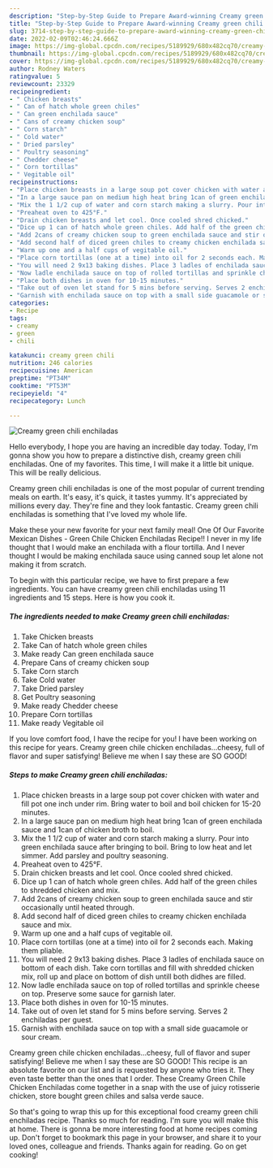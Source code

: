 ```yaml
---
description: "Step-by-Step Guide to Prepare Award-winning Creamy green chili enchiladas"
title: "Step-by-Step Guide to Prepare Award-winning Creamy green chili enchiladas"
slug: 3714-step-by-step-guide-to-prepare-award-winning-creamy-green-chili-enchiladas
date: 2022-02-09T02:46:24.666Z
image: https://img-global.cpcdn.com/recipes/5189929/680x482cq70/creamy-green-chili-enchiladas-recipe-main-photo.jpg
thumbnail: https://img-global.cpcdn.com/recipes/5189929/680x482cq70/creamy-green-chili-enchiladas-recipe-main-photo.jpg
cover: https://img-global.cpcdn.com/recipes/5189929/680x482cq70/creamy-green-chili-enchiladas-recipe-main-photo.jpg
author: Rodney Waters
ratingvalue: 5
reviewcount: 23329
recipeingredient:
- " Chicken breasts"
- " Can of hatch whole green chiles"
- " Can green enchilada sauce"
- " Cans of creamy chicken soup"
- " Corn starch"
- " Cold water"
- " Dried parsley"
- " Poultry seasoning"
- " Chedder cheese"
- " Corn tortillas"
- " Vegitable oil"
recipeinstructions:
- "Place chicken breasts in a large soup pot cover chicken with water and fill pot one inch under rim. Bring water to boil and boil chicken for 15-20 minutes."
- "In a large sauce pan on medium high heat bring 1can of green enchilada sauce and 1can of chicken broth to boil."
- "Mix the 1 1/2 cup of water and corn starch making a slurry. Pour into green enchilada sauce after bringing to boil. Bring to low heat and let simmer. Add parsley and poultry seasoning."
- "Preaheat oven to 425°F."
- "Drain chicken breasts and let cool. Once cooled shred chicked."
- "Dice up 1 can of hatch whole green chiles. Add half of the green chiles to shredded chicken and mix."
- "Add 2cans of creamy chicken soup to green enchilada sauce and stir occasionally until heated through."
- "Add second half of diced green chiles to creamy chicken enchilada sauce and mix."
- "Warm up one and a half cups of vegitable oil."
- "Place corn tortillas (one at a time) into oil for 2 seconds each. Making them pliable."
- "You will need 2 9x13 baking dishes. Place 3 ladles of enchilada sauce on bottom of each dish. Take corn tortillas and fill with shredded chicken mix, roll up and place on bottom of dish untill both didhes are filled."
- "Now ladle enchilada sauce on top of rolled tortillas and sprinkle cheese on top. Preserve some sauce for garnish later."
- "Place both dishes in oven for 10-15 minutes."
- "Take out of oven let stand for 5 mins before serving. Serves 2 enchiladas per guest."
- "Garnish with enchilada sauce on top with a small side guacamole or sour cream."
categories:
- Recipe
tags:
- creamy
- green
- chili

katakunci: creamy green chili 
nutrition: 246 calories
recipecuisine: American
preptime: "PT34M"
cooktime: "PT53M"
recipeyield: "4"
recipecategory: Lunch

---
```



![Creamy green chili enchiladas](https://img-global.cpcdn.com/recipes/5189929/680x482cq70/creamy-green-chili-enchiladas-recipe-main-photo.jpg)

Hello everybody, I hope you are having an incredible day today. Today, I'm gonna show you how to prepare a distinctive dish, creamy green chili enchiladas. One of my favorites. This time, I will make it a little bit unique. This will be really delicious.

Creamy green chili enchiladas is one of the most popular of current trending meals on earth. It's easy, it's quick, it tastes yummy. It's appreciated by millions every day. They're fine and they look fantastic. Creamy green chili enchiladas is something that I've loved my whole life.

Make these your new favorite for your next family meal! One Of Our Favorite Mexican Dishes - Green Chile Chicken Enchiladas Recipe!! I never in my life thought that I would make an enchilada with a flour tortilla. And I never thought I would be making enchilada sauce using canned soup let alone not making it from scratch.


To begin with this particular recipe, we have to first prepare a few ingredients. You can have creamy green chili enchiladas using 11 ingredients and 15 steps. Here is how you cook it.

<!--inarticleads1-->

##### The ingredients needed to make Creamy green chili enchiladas:

1. Take  Chicken breasts
1. Take  Can of hatch whole green chiles
1. Make ready  Can green enchilada sauce
1. Prepare  Cans of creamy chicken soup
1. Take  Corn starch
1. Take  Cold water
1. Take  Dried parsley
1. Get  Poultry seasoning
1. Make ready  Chedder cheese
1. Prepare  Corn tortillas
1. Make ready  Vegitable oil


If you love comfort food, I have the recipe for you! I have been working on this recipe for years. Creamy green chile chicken enchiladas…cheesy, full of flavor and super satisfying! Believe me when I say these are SO GOOD! 

<!--inarticleads2-->

##### Steps to make Creamy green chili enchiladas:

1. Place chicken breasts in a large soup pot cover chicken with water and fill pot one inch under rim. Bring water to boil and boil chicken for 15-20 minutes.
1. In a large sauce pan on medium high heat bring 1can of green enchilada sauce and 1can of chicken broth to boil.
1. Mix the 1 1/2 cup of water and corn starch making a slurry. Pour into green enchilada sauce after bringing to boil. Bring to low heat and let simmer. Add parsley and poultry seasoning.
1. Preaheat oven to 425°F.
1. Drain chicken breasts and let cool. Once cooled shred chicked.
1. Dice up 1 can of hatch whole green chiles. Add half of the green chiles to shredded chicken and mix.
1. Add 2cans of creamy chicken soup to green enchilada sauce and stir occasionally until heated through.
1. Add second half of diced green chiles to creamy chicken enchilada sauce and mix.
1. Warm up one and a half cups of vegitable oil.
1. Place corn tortillas (one at a time) into oil for 2 seconds each. Making them pliable.
1. You will need 2 9x13 baking dishes. Place 3 ladles of enchilada sauce on bottom of each dish. Take corn tortillas and fill with shredded chicken mix, roll up and place on bottom of dish untill both didhes are filled.
1. Now ladle enchilada sauce on top of rolled tortillas and sprinkle cheese on top. Preserve some sauce for garnish later.
1. Place both dishes in oven for 10-15 minutes.
1. Take out of oven let stand for 5 mins before serving. Serves 2 enchiladas per guest.
1. Garnish with enchilada sauce on top with a small side guacamole or sour cream.


Creamy green chile chicken enchiladas…cheesy, full of flavor and super satisfying! Believe me when I say these are SO GOOD! This recipe is an absolute favorite on our list and is requested by anyone who tries it. They even taste better than the ones that I order. These Creamy Green Chile Chicken Enchiladas come together in a snap with the use of juicy rotisserie chicken, store bought green chiles and salsa verde sauce. 

So that's going to wrap this up for this exceptional food creamy green chili enchiladas recipe. Thanks so much for reading. I'm sure you will make this at home. There is gonna be more interesting food at home recipes coming up. Don't forget to bookmark this page in your browser, and share it to your loved ones, colleague and friends. Thanks again for reading. Go on get cooking!
